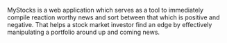 MyStocks is a web application which serves as a tool to immediately compile reaction worthy news and sort between that which is positive and negative. That helps a stock market investor find an edge by effectively manipulating a portfolio around up and coming news.
